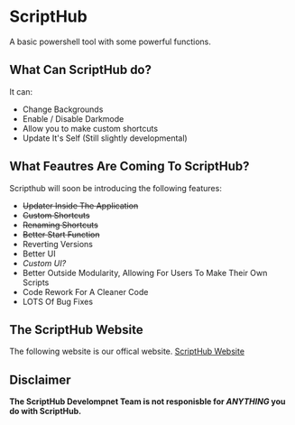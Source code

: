 # ScriptHub

A basic powershell tool with some powerful functions.

## What Can ScriptHub do?

It can:
- Change Backgrounds
- Enable / Disable Darkmode
- Allow you to make custom shortcuts
- Update It's Self (Still slightly developmental)

## What Feautres Are Coming To ScriptHub?

Scripthub will soon be introducing the following features:

- ~~Updater Inside The Application~~
- ~~Custom Shortcuts~~
- ~~Renaming Shortcuts~~
- ~~Better Start Function~~
- Reverting Versions
- Better UI
- *Custom UI?*
- Better Outside Modularity, Allowing For Users To Make Their Own Scripts
- Code Rework For A Cleaner Code
- LOTS Of Bug Fixes

## The ScriptHub Website

The following website is our offical website. [ScriptHub Website](https://sites.google.com/students.ocps.net/ScriptHub)

## Disclaimer

**The ScriptHub Develompnet Team is not responisble for *ANYTHING* you do with ScriptHub.**
